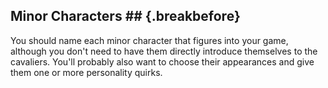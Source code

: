 ## Minor Characters ## {.breakbefore}

You should name each minor character that figures into your game,
although you don't need to have them directly introduce themselves to
the cavaliers. You'll probably also want to choose their appearances and
give them one or more personality quirks.

